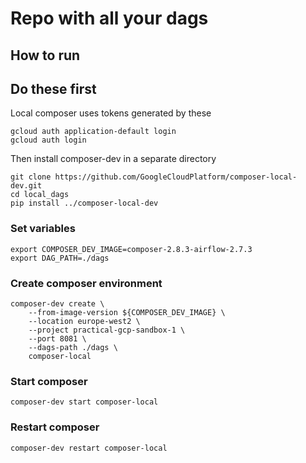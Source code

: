 # Repo with all your dags

## How to run

## Do these first
Local composer uses tokens generated by these
```
gcloud auth application-default login
gcloud auth login
```
Then install composer-dev in a separate directory
```
git clone https://github.com/GoogleCloudPlatform/composer-local-dev.git
cd local_dags
pip install ../composer-local-dev
```

### Set variables

```
export COMPOSER_DEV_IMAGE=composer-2.8.3-airflow-2.7.3
export DAG_PATH=./dags
```

### Create composer environment

```
composer-dev create \
    --from-image-version ${COMPOSER_DEV_IMAGE} \
    --location europe-west2 \
    --project practical-gcp-sandbox-1 \
    --port 8081 \
    --dags-path ./dags \
    composer-local
```

### Start composer

```
composer-dev start composer-local
```

### Restart composer

```
composer-dev restart composer-local
```